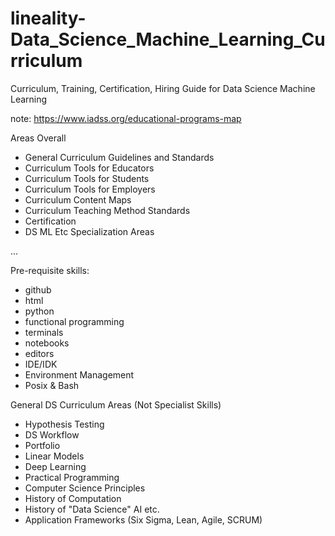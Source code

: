 # lineality-Data_Science_Machine_Learning_Curriculum
Curriculum, Training, Certification, Hiring Guide for Data Science Machine Learning

note: https://www.iadss.org/educational-programs-map

Areas Overall
- General Curriculum Guidelines and Standards
- Curriculum Tools for Educators
- Curriculum Tools for Students
- Curriculum Tools for Employers
- Curriculum Content Maps
- Curriculum Teaching Method Standards
- Certification
- DS ML Etc Specialization Areas

...

Pre-requisite skills:
- github
- html
- python
- functional programming
- terminals
- notebooks
- editors
- IDE/IDK
- Environment Management
- Posix & Bash

General DS Curriculum Areas (Not Specialist Skills)
- Hypothesis Testing
- DS Workflow
- Portfolio 
- Linear Models
- Deep Learning
- Practical Programming
- Computer Science Principles
- History of Computation
- History of "Data Science" AI etc.
- Application Frameworks (Six Sigma, Lean, Agile, SCRUM)
